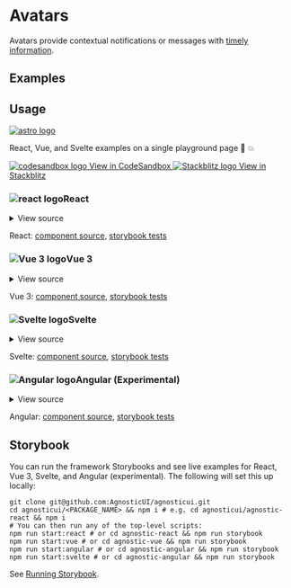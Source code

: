 # Avatars

Avatars provide contextual notifications or messages with [timely information](https://www.w3.org/TR/wai-aria-practices/#Avatar).

<div class="mbe24"></div>

## Examples

<AvatarExamples />

<script setup>
import AvatarExamples from '../../components/AvatarExamples.vue'
import { Avatar, Alert } from "agnostic-vue";
</script>

## Usage

<div class="flex mbs40 mbe24">
  <a href="https://astro.build/" class="flex-shrink-0" target="_blank"><img style="width: var(--fluid-80)" src="/images/astro-logo-light.svg" alt="astro logo"></a>
  <p class="mis16">React, Vue, and Svelte examples on a single playground page 🚀 💥</p>
</div>
<div class="playgrounds flex mbe32">
  <a class="btn btn-rounded" style="background-color: var(--agnostic-dark); color: var(--agnostic-light)" href="https://codesandbox.io/s/github/AgnosticUI/agnosticui/tree/master/playgrounds/Avatar?file=/README.md" target="_blank">
    <img src="/images/codesandbox.svg" alt="codesandbox logo" class="mie8"> View in CodeSandbox
  </a>
  <a class="btn btn-rounded" style="background-color: var(--agnostic-primary); color: var(--agnostic-light)" href="https://stackblitz.com/github/AgnosticUI/agnosticui/tree/master/playgrounds/Avatar?file=/README.md" target="_blank">
    <img src="/images/stackblitz.svg" alt="Stackblitz logo" class="mie4"> View in Stackblitz
  </a>
</div>

<div class="flex">
  <h3 id="react" tabindex="-1">
    <img src="/images/React-icon.svg" alt="react logo">React
  </h3>
</div>

<details class="disclose disclose-bordered">
<summary class="disclose-title">View source</summary>

```jsx
import 'agnostic-react/dist/common.min.css';
import 'agnostic-react/dist/esm/index.css';
import { Avatar } from 'agnostic-react';

const SvgIcon = () => (
  <svg
    xmlns="http://www.w3.org/2000/svg"
    width="24"
    height="24"
    fill="currentColor"
    viewBox="0 0 24 24"
  >
    <path
      fillRule="evenodd"
      d="M12 2.5a5.5 5.5 0 00-3.096 10.047 9.005 9.005 0 00-5.9 8.18.75.75 0 001.5.045 7.5 7.5 0 0114.993 0 .75.75 0 101.499-.044 9.005 9.005 0 00-5.9-8.181A5.5 5.5 0 0012 2.5zM8 8a4 4 0 118 0 4 4 0 01-8 0z"
    />
  </svg>
);

export const YourComponent = () => (
  <>
    <Avatar text="AB" />
    <Avatar text="RL" size="small" />
    <Avatar text="RL" size="large" />
    <Avatar text="RL" size="xlarge" />
    <Avatar imgUrl="https://joeschmoe.io/api/v1/random" />
    <Avatar isTransparent imgUrl="https://joeschmoe.io/api/v1/random" />
    <Avatar>
      <SvgIcon />
    </Avatar>
    <Avatar isTransparent>
      <SvgIcon />
    </Avatar>
    <Avatar isSquare imgUrl="https://joeschmoe.io/api/v1/random" />
    <Avatar isRounded imgUrl="https://joeschmoe.io/api/v1/random" />
    <Avatar isSquare>
      <SvgIcon />
    </Avatar>
    <Avatar isRounded>
      <SvgIcon />
    </Avatar>
    <Avatar size="small" isRounded>
      <SvgIcon />
    </Avatar>
    <Avatar size="large" isRounded>
      <SvgIcon />
    </Avatar>
    <Avatar size="xlarge" isRounded>
      <SvgIcon />
    </Avatar>
    <AvatarGroup>
      <Avatar text="RL" />
      <Avatar text="HL" />
      <Avatar>
        <SvgIcon />
      </Avatar>
      <Avatar text="BL" />
      <Avatar text="CL" />
      <Avatar imgUrl="https://joeschmoe.io/api/v1/random" />
    </AvatarGroup>
  </>
);
```
</details>

React: [component source](https://github.com/AgnosticUI/agnosticui/blob/master/agnostic-react/src/Avatar.tsx), [storybook tests](https://github.com/AgnosticUI/agnosticui/blob/master/agnostic-react/src/stories/Avatar.stories.tsx)

<div class="mbe32"></div>

<div class="flex">
  <h3 id="vue-3" tabindex="-1">
    <img src="/images/Vue-icon.svg" alt="Vue 3 logo">Vue 3
  </h3>
</div>

<details class="disclose disclose-bordered">
<summary class="disclose-title">View source</summary>

```vue
<template>
  <div class="mbs12 mbe16">
    <Avatar
      text="RL"
      size="small"
    ></Avatar>
    <Avatar text="AB"></Avatar>
    <Avatar
      text="RL"
      size="large"
    ></Avatar>
    <Avatar
      text="RL"
      size="xlarge"
    ></Avatar>
  </div>
  <div class="mbs12 mbe16">
    <Avatar imgUrl="https://joeschmoe.io/api/v1/random"></Avatar>
    <Avatar
      isTransparent
      imgUrl="https://joeschmoe.io/api/v1/random"
    ></Avatar>
    <Avatar
      type="success"
      imgUrl="https://joeschmoe.io/api/v1/random"
    ></Avatar>
    <Avatar
      type="info"
      imgUrl="https://joeschmoe.io/api/v1/random"
    ></Avatar>
  </div>
  <div class="mbs12 mbe16">
    <span class="mie6">
      <Avatar
        type="success"
        text="S"
      ></Avatar>
    </span>
    <span class="mie6">
      <Avatar
        type="info"
        text="I"
      ></Avatar>
    </span>
    <span class="mie6">
      <Avatar
        type="warning"
        text="W"
      ></Avatar>
    </span>
    <span class="mie6">
      <Avatar
        type="error"
        text="E"
      ></Avatar>
    </span>
  </div>
  <div class="mbe16">
    <!-- SVG icon slot -->
    <Avatar type="info">
      <svg
        xmlns="http://www.w3.org/2000/svg"
        width="24"
        height="24"
        fill="currentColor"
        viewBox="0 0 24 24"
      >
        <path
          fill-rule="evenodd"
          d="M12 2.5a5.5 5.5 0 00-3.096 10.047 9.005 9.005 0 00-5.9 8.18.75.75 0 001.5.045 7.5 7.5 0 0114.993 0 .75.75 0 101.499-.044 9.005 9.005 0 00-5.9-8.181A5.5 5.5 0 0012 2.5zM8 8a4 4 0 118 0 4 4 0 01-8 0z"
        />
      </svg>
    </Avatar>
  </div>
  <h3 class="mbe16">Groups</h3>
  <div class="mbe16">
    <AvatarGroup>
      <Avatar text="AB"></Avatar>
      <Avatar text="CD"></Avatar>
      <Avatar text="WX"></Avatar>
      <Avatar text="YZ"></Avatar>
    </AvatarGroup>
  </div>
  <div class="mbe16">
    <AvatarGroup>
      <Avatar imgUrl="https://joeschmoe.io/api/v1/random"></Avatar>
      <Avatar imgUrl="https://joeschmoe.io/api/v1/random"></Avatar>
      <Avatar imgUrl="https://joeschmoe.io/api/v1/random"></Avatar>
      <Avatar imgUrl="https://joeschmoe.io/api/v1/random"></Avatar>
    </AvatarGroup>
  </div>
</template>
<script>
// Import AgnosticUI global common & component CSS
import "agnostic-vue/dist/common.min.css";
import "agnostic-vue/dist/index.css";
import { Avatar } from "agnostic-vue";
export default {
  name: "your-component",
  components: { Avatar, AvatarGroup },
};
</script>
```
</details>

Vue 3: [component source](https://github.com/AgnosticUI/agnosticui/blob/master/agnostic-vue/src/components/Avatar.vue), [storybook tests](https://github.com/AgnosticUI/agnosticui/blob/master/agnostic-vue/src/stories/Avatar.stories.js)

<div class="mbe24"></div>

<div class="flex">
  <h3 id="svelte" tabindex="-1">
    <img src="/images/Svelte-icon.svg" alt="Svelte logo">Svelte
  </h3>
</div>

<details class="disclose disclose-bordered">
<summary class="disclose-title">View source</summary>

```html
<script>
  import 'agnostic-svelte/css/common.min.css';
  import { Avatar } from 'agnostic-svelte';
  let message = "Avatars should be used for timely information.";
</script>

<div>
  <div class="mbe16">
    <Avatar text="AB" />
    <Avatar
      text="RL"
      size="large"
    ></Avatar>
    <Avatar
      text="RL"
      size="xlarge"
    ></Avatar>
  </div>
  <div class="mbe16">
    <Avatar type="success">S</Avatar>
    <Avatar type="info">I</Avatar>
    <Avatar type="warning">W</Avatar>
    <Avatar type="error">E</Avatar>
  </div>
  <div class="mbe16">
    <Avatar>
      <MySvgIcon />
    </Avatar>
  </div>
  <div class="mbe16">
    <AvatarGroup>
      <Avatar text="S" type="success" />
      <Avatar text="E" type="error" />
      <Avatar text="W" type="warning" />
      <Avatar text="I" type="info" />
    </AvatarGroup>
  </div>
  <div class="mbe16">
    <AvatarGroup>
      <Avatar imgUrl="https://joeschmoe.io/api/v1/random"></Avatar>
      <Avatar imgUrl="https://joeschmoe.io/api/v1/random"></Avatar>
      <Avatar imgUrl="https://joeschmoe.io/api/v1/random"></Avatar>
      <Avatar imgUrl="https://joeschmoe.io/api/v1/random"></Avatar>
    </AvatarGroup>
  </div>
</div>
```
</details>

Svelte: [component source](https://github.com/AgnosticUI/agnosticui/blob/master/agnostic-svelte/src/lib/components/Avatar/Avatar.svelte), [storybook tests](https://github.com/AgnosticUI/agnosticui/blob/master/agnostic-svelte/src/lib/components/Avatar/Avatar.stories.js)

<div class="flex">
  <h3 id="angular" tabindex="-1">
    <img src="/images/Angular-icon.svg" alt="Angular logo">Angular (Experimental)
  </h3>
</div>

<details class="disclose disclose-bordered">
<summary class="disclose-title">View source</summary>

In your Angular configuration (likely `angular.json`) ensure you're including
the common AgnosticUI styles:

<div class="mbe16"></div>

` "styles": ["agnostic-angular/common.min.css"],`

<div class="mbe24"></div>

Add AgnosticUI's `AgModule` module:

```js{3,9}
import { NgModule } from '@angular/core';
import { BrowserModule } from '@angular/platform-browser';
import { AgModule } from 'agnostic-angular';

import { AppComponent } from './app.component';

@NgModule({
  declarations: [AppComponent],
  imports: [BrowserModule, AgModule],
  providers: [],
  bootstrap: [AppComponent],
})
export class AppModule {}
```

Now you can use in your components:

```js
import { Component } from '@angular/core';

@Component({
  selector: 'your-component',
  template: `<div>
  <ag-avatar text="AB"></ag-avatar>
  <ag-avatar text="RL" size="small"></ag-avatar>
  <ag-avatar text="RL" size="large"></ag-avatar>
  <ag-avatar text="RL" size="xlarge"></ag-avatar>
  <ag-avatar>
      <img src="https://joeschmoe.io/api/v1/random" class="avatar-image" alt="" />
  </ag-avatar>
  <ag-avatar isTransparent="true">
      <img src="https://joeschmoe.io/api/v1/random" class="avatar-image" alt="" />
  </ag-avatar>
  <ag-avatar>
      <svg xmlns="http://www.w3.org/2000/svg" width="24" height="24" fill="currentColor" viewBox="0 0 24 24">
          <path fill-rule="evenodd" d="M12 2.5a5.5 5.5 0 00-3.096 10.047 9.005 9.005 0 00-5.9 8.18.75.75 0 001.5.045 7.5 7.5 0 0114.993 0 .75.75 0 101.499-.044 9.005 9.005 0 00-5.9-8.181A5.5 5.5 0 0012 2.5zM8 8a4 4 0 118 0 4 4 0 01-8 0z" />
      </svg>
  </ag-avatar>
  <ag-avatar isSquare="true">
      <img src="https://joeschmoe.io/api/v1/random" class="avatar-image" alt="" />
  </ag-avatar>
  <ag-avatar isRounded="true">
      <img src="https://joeschmoe.io/api/v1/random" class="avatar-image" alt="" />
  </ag-avatar>
  <ag-avatar isSquare="true">
      <svg xmlns="http://www.w3.org/2000/svg" width="24" height="24" fill="currentColor" viewBox="0 0 24 24">
          <path fill-rule="evenodd" d="M12 2.5a5.5 5.5 0 00-3.096 10.047 9.005 9.005 0 00-5.9 8.18.75.75 0 001.5.045 7.5 7.5 0 0114.993 0 .75.75 0 101.499-.044 9.005 9.005 0 00-5.9-8.181A5.5 5.5 0 0012 2.5zM8 8a4 4 0 118 0 4 4 0 01-8 0z" />
      </svg>
  </ag-avatar>
</div>`,
})
export class YourComponent { //... }
```
</details>

Angular: [component source](https://github.com/AgnosticUI/agnosticui/blob/master/agnostic-angular/libs/ag/src/lib/avatar.component.ts), [storybook tests](https://github.com/AgnosticUI/agnosticui/blob/master/agnostic-angular/libs/ag/src/lib/avatar.component.stories.ts)

<div class="mbe32"></div>

## Storybook

You can run the framework Storybooks and see live examples for React, Vue 3, Svelte, and Angular (experimental). The following will set this up locally:

```shell
git clone git@github.com:AgnosticUI/agnosticui.git
cd agnosticui/<PACKAGE_NAME> && npm i # e.g. cd agnosticui/agnostic-react && npm i
# You can then run any of the top-level scripts:
npm run start:react # or cd agnostic-react && npm run storybook
npm run start:vue # or cd agnostic-vue && npm run storybook
npm run start:angular # or cd agnostic-angular && npm run storybook
npm run start:svelte # or cd agnostic-angular && npm run storybook
```

See [Running Storybook](https://github.com/AgnosticUI/agnosticui/blob/master/CONTRIBUTING.md#usage).
